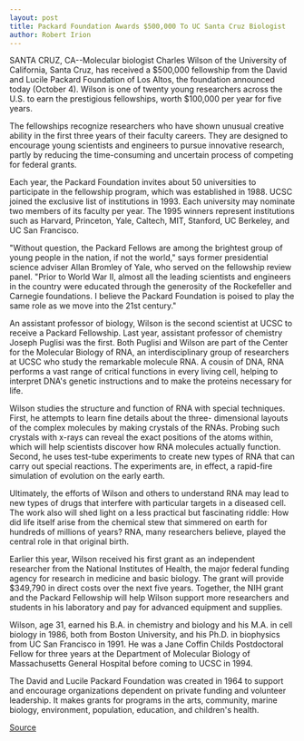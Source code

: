 ```yaml
---
layout: post
title: Packard Foundation Awards $500,000 To UC Santa Cruz Biologist
author: Robert Irion
---
```


SANTA CRUZ, CA--Molecular biologist Charles Wilson of the  University of California, Santa Cruz, has received a $500,000  fellowship from the David and Lucile Packard Foundation of Los  Altos, the foundation announced today (October 4). Wilson is one of  twenty young researchers across the U.S. to earn the prestigious  fellowships, worth $100,000 per year for five years.

The fellowships recognize researchers who have shown  unusual creative ability in the first three years of their faculty  careers. They are designed to encourage young scientists and  engineers to pursue innovative research, partly by reducing the  time-consuming and uncertain process of competing for federal  grants.

Each year, the Packard Foundation invites about 50  universities to participate in the fellowship program, which was  established in 1988. UCSC joined the exclusive list of institutions in  1993\. Each university may nominate two members of its faculty per  year. The 1995 winners represent institutions such as Harvard,  Princeton, Yale, Caltech, MIT, Stanford, UC Berkeley, and UC San  Francisco.

"Without question, the Packard Fellows are among the  brightest group of young people in the nation, if not the world," says  former presidential science adviser Allan Bromley of Yale, who  served on the fellowship review panel. "Prior to World War II, almost  all the leading scientists and engineers in the country were educated  through the generosity of the Rockefeller and Carnegie foundations. I  believe the Packard Foundation is poised to play the same role as we  move into the 21st century."

An assistant professor of biology, Wilson is the second  scientist at UCSC to receive a Packard Fellowship. Last year,  assistant professor of chemistry Joseph Puglisi was the first. Both  Puglisi and Wilson are part of the Center for the Molecular Biology  of RNA, an interdisciplinary group of researchers at UCSC who study  the remarkable molecule RNA. A cousin of DNA, RNA performs a vast  range of critical functions in every living cell, helping to interpret  DNA's genetic instructions and to make the proteins necessary for  life.

Wilson studies the structure and function of RNA with special  techniques. First, he attempts to learn fine details about the three- dimensional layouts of the complex molecules by making crystals of  the RNAs. Probing such crystals with x-rays can reveal the exact  positions of the atoms within, which will help scientists discover  how RNA molecules actually function. Second, he uses test-tube  experiments to create new types of RNA that can carry out special  reactions. The experiments are, in effect, a rapid-fire simulation of  evolution on the early earth.

Ultimately, the efforts of Wilson and others to understand RNA  may lead to new types of drugs that interfere with particular  targets in a diseased cell. The work also will shed light on a less  practical but fascinating riddle: How did life itself arise from the  chemical stew that simmered on earth for hundreds of millions of  years? RNA, many researchers believe, played the central role in  that original birth.

Earlier this year, Wilson received his first grant as an  independent researcher from the National Institutes of Health, the  major federal funding agency for research in medicine and basic  biology. The grant will provide $349,790 in direct costs over the  next five years. Together, the NIH grant and the Packard Fellowship  will help Wilson support more researchers and students in his  laboratory and pay for advanced equipment and supplies.

Wilson, age 31, earned his B.A. in chemistry and biology and his  M.A. in cell biology in 1986, both from Boston University, and his  Ph.D. in biophysics from UC San Francisco in 1991. He was a Jane  Coffin Childs Postdoctoral Fellow for three years at the Department  of Molecular Biology of Massachusetts General Hospital before  coming to UCSC in 1994.

The David and Lucile Packard Foundation was created in 1964  to support and encourage organizations dependent on private funding  and volunteer leadership. It makes grants for programs in the arts,  community, marine biology, environment, population, education, and  children's health.

[Source](http://www1.ucsc.edu/news_events/press_releases/archive/95-96/10-95/100495-Packard_Foundation_.html "Permalink to 100495-Packard_Foundation_")
